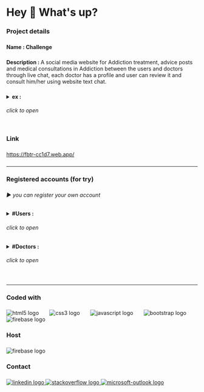 <h1 align="left">Hey 👋 What's up?</h1>

###

<h3 align="left">Project details</h3>

###

<h4 align="left">Name : Challenge</h4>

###

<p align="left"><b>Description : </b>A social media website for Addiction treatment, advice posts and medical consultations in       
Addiction between the users and doctors through live chat, each doctor has a profile and user can review it and consult him/her using website text chat.
</p>

###

<details>
<summary>
<b align="left">ex : </b><h6>click to open</h6>
</summary>
<img src="ex/Picture1.png" width="1000px"/>
<img src="ex/Picture2.png" width="1000px"/>
<img src="ex/Picture3.png" width="1000px"/>
<img src="ex/Picture4.png" width="1000px"/>
<img src="ex/Picture5.png" width="1000px"/>
</details>

###

<h3 align="left">Link</h3>

###

<a href="https://fbtr-cc1d7.web.app/">https://fbtr-cc1d7.web.app/</a>

###

<hr/>

###

<h3 align="left">Registered accounts (for try)</h3>

###

<h6 align="left">▶ you can register your own account</h6>

###

<p align="left">
<details>
<summary><b>#Users : </b><h6>click to open</h6></summary>
  <b>Email : </b>johndoe123@gmail.com<br>
  <b>Password : </b>assassD1<br><br>
  <b>Email : </b>randomuser456@outlook.com<br>
  <b>Password : </b>123456Random<br><br>
  <b>Email : </b>demoaccount123@gmail.net<br>
  <b>Password : </b>assassD1<br><br>
</details> 
<details>
<summary><b>#Doctors : </b><h6>click to open</h6></summary>
  <b>Email : </b>alexsmith999@outlook.com<br>
  <b>Password : </b>assassD1<br><br>
  <b>Email : </b>fakeuseralpha@xmail.net<br>
  <b>Password : </b>Emily 1234<br><br>
  <b>Email : </b>randommail789@yahoo.com<br>
  <b>Password : </b>assassD1</p>
</details> 

###

<hr/>

###

<h3 align="left">Coded with</h3>

###

<div align="left">
  <img src="https://cdn.jsdelivr.net/gh/devicons/devicon/icons/html5/html5-plain-wordmark.svg" height="60" alt="html5 logo"  />
  <img width="20" />
  <img src="https://cdn.jsdelivr.net/gh/devicons/devicon/icons/css3/css3-plain-wordmark.svg" height="60" alt="css3 logo"  />
  <img width="20" />
  <img src="https://cdn.jsdelivr.net/gh/devicons/devicon/icons/javascript/javascript-plain.svg" height="60" alt="javascript logo"  />
  <img width="20" />
  <img src="https://cdn.jsdelivr.net/gh/devicons/devicon/icons/bootstrap/bootstrap-original.svg" height="60" alt="bootstrap logo"  />
  <img width="20" />
  <img src="https://cdn.jsdelivr.net/gh/devicons/devicon/icons/firebase/firebase-plain-wordmark.svg" height="60" alt="firebase logo"  />
</div>

###

<h3 align="left">Host</h3>

###

<div align="left">
  <img src="https://cdn.jsdelivr.net/gh/devicons/devicon/icons/firebase/firebase-plain-wordmark.svg" height="60" alt="firebase logo"  />
</div>

###

<h3 align="left">Contact</h3>

###

<div align="left">
  <a href="https://www.linkedin.com/in/mohamed-kamal-10465220a/" target="_blank">
    <img src="https://raw.githubusercontent.com/maurodesouza/profile-readme-generator/master/src/assets/icons/social/linkedin/default.svg" width="50" height="30" alt="linkedin logo"  />
  </a>
  <a href="https://stackoverflow.com/users/15161247/mohamed-kamal" target="_blank">
    <img src="https://raw.githubusercontent.com/maurodesouza/profile-readme-generator/master/src/assets/icons/social/stackoverflow/default.svg" width="50" height="30" alt="stackoverflow logo"  />
  </a>
  <a href="mailto:mhmdalshwamy@outlook.com" target="_blank">
    <img src="https://raw.githubusercontent.com/maurodesouza/profile-readme-generator/master/src/assets/icons/social/microsoft-outlook/default.svg" width="50" height="30" alt="microsoft-outlook logo"  />
  </a>
</div>

###
